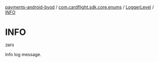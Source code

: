 [payments-android-byod](../../index.md) / [com.cardflight.sdk.core.enums](../index.md) / [LoggerLevel](index.md) / [INFO](./-i-n-f-o.md)

# INFO

`INFO`

Info log message.

